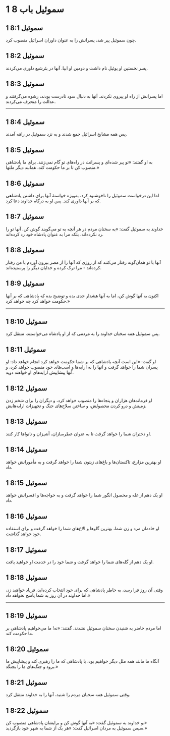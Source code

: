 # 1 سموئیل باب 8

## 1 سموئیل 8:1

چون سموئیل پیر شد، پسرانش را به عنوان داوران اسرائیل منصوب کرد.

## 1 سموئیل 8:2

پسر نخستین او یوئیل نام داشت و دومین او ابیا. آنها در بئرشبع داوری می‌کردند.

## 1 سموئیل 8:3

اما پسرانش از راه او پیروی نکردند. آنها به دنبال سود نادرست بودند، رشوه می‌گرفتند و عدالت را منحرف می‌کردند.

---

## 1 سموئیل 8:4

پس همه مشایخ اسرائیل جمع شدند و به نزد سموئیل در رامَه آمدند.

## 1 سموئیل 8:5

به او گفتند: «تو پیر شده‌ای و پسرانت در راه‌های تو گام نمی‌زنند. برای ما پادشاهی منصوب کن تا بر ما حکومت کند، همانند دیگر ملتها.»

## 1 سموئیل 8:6

اما این درخواست سموئیل را ناخوشنود کرد، به‌ویژه خواستهٔ آنها برای داشتن پادشاهی که بر آنها داوری کند. پس او به درگاه خداوند دعا کرد.

## 1 سموئیل 8:7

خداوند به سموئیل گفت: «به سخنان مردم در هر آنچه به تو می‌گویند گوش کن. آنها تو را رد نکرده‌اند، بلکه مرا به عنوان پادشاه خود رد کرده‌اند.

## 1 سموئیل 8:8

آنها با تو همان‌گونه رفتار می‌کنند که از روزی که آنها را از مصر بیرون آوردم با من رفتار کرده‌اند - مرا ترک کرده و خدایان دیگر را پرستیده‌اند.

## 1 سموئیل 8:9

اکنون به آنها گوش کن، اما به آنها هشدار جدی بده و توضیح بده که پادشاهی که بر آنها حکومت خواهد کرد چه خواهد کرد.»

---

## 1 سموئیل 8:10

پس سموئیل همه سخنان خداوند را به مردمی که از او پادشاه می‌خواستند، منتقل کرد.

## 1 سموئیل 8:11

او گفت: «این است آنچه پادشاهی که بر شما حکومت خواهد کرد انجام خواهد داد: او پسران شما را خواهد گرفت و آنها را به ارابه‌ها و اسب‌های خود منصوب خواهد کرد، و آنها پیشاپیش ارابه‌های او خواهند دوید.

## 1 سموئیل 8:12

او فرماندهان هزاران و پنجاه‌ها را منصوب خواهد کرد، و دیگران را برای شخم زدن زمینش و درو کردن محصولش، و ساختن سلاح‌های جنگ و تجهیزات ارابه‌هایش.

## 1 سموئیل 8:13

او دختران شما را خواهد گرفت تا به عنوان عطرسازان، آشپزان و نانواها کار کنند.

## 1 سموئیل 8:14

او بهترین مزارع، تاکستان‌ها و باغ‌های زیتون شما را خواهد گرفت و به مأمورانش خواهد داد.

## 1 سموئیل 8:15

او یک دهم از غله و محصول انگور شما را خواهد گرفت و به خواجه‌ها و افسرانش خواهد داد.

## 1 سموئیل 8:16

او خادمان مرد و زن شما، بهترین گاوها و الاغ‌های شما را خواهد گرفت و برای استفاده خود خواهد گذاشت.

## 1 سموئیل 8:17

او یک دهم از گله‌های شما را خواهد گرفت و شما خود را در خدمت او خواهید یافت.

## 1 سموئیل 8:18

وقتی آن روز فرا رسد، به خاطر پادشاهی که برای خود انتخاب کرده‌اید، فریاد خواهید زد، اما خداوند در آن روز به شما پاسخ نخواهد داد.»

---

## 1 سموئیل 8:19

اما مردم حاضر به شنیدن سخنان سموئیل نشدند. گفتند: «نه! ما می‌خواهیم پادشاهی بر ما حکومت کند.

## 1 سموئیل 8:20

آنگاه ما مانند همه ملل دیگر خواهیم بود، با پادشاهی که ما را رهبری کند و پیشاپیش ما برود و جنگ‌های ما را بجنگد.»

## 1 سموئیل 8:21

وقتی سموئیل همه سخنان مردم را شنید، آنها را به خداوند منتقل کرد.

## 1 سموئیل 8:22

و خداوند به سموئیل گفت: «به آنها گوش کن و برایشان پادشاهی منصوب کن.»  
سپس سموئیل به مردان اسرائیل گفت: «هر یک از شما به شهر خود بازگردید.»
